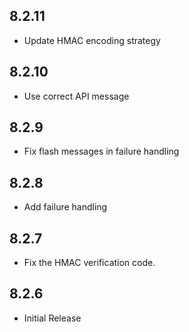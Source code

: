 8.2.11
------
* Update HMAC encoding strategy

8.2.10
------
* Use correct API message

8.2.9
-----
* Fix flash messages in failure handling

8.2.8
-----
* Add failure handling

8.2.7
-----
* Fix the HMAC verification code.

8.2.6
-----
* Initial Release
